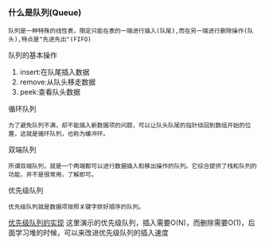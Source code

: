 ### 什么是队列(Queue)

    队列是一种特殊的线性表，限定只能在表的一端进行插入(队尾),而在另一端进行删除操作(队头),特点是"先进先出"(FIFO)
队列的基本操作

1. insert:在队尾插入数据
2. remove:从队头移走数据
3. peek:查看队头数据

循环队列 

    为了避免队列不满，却不能插入新数据项的问题，可以让队头队尾的指针绕回到数组开始的位置，这就是循环队列，也称为缓冲环。

双端队列 

    所谓双端队列，就是一个两端都可以进行数据插入和移出操作的队列。它综合提供了栈和队列的功能，并不是很常用，了解即可。

优先级队列 

    优先级队列就是数据项按照关键字排好顺序的队列。
    
[优先级队列的实现](../src/queue/PriorityQueue.java)
这里演示的优先级队列，插入需要O(N)，而删除需要O(1)，后面学习堆的时候，可以来改进优先级队列的插入速度
